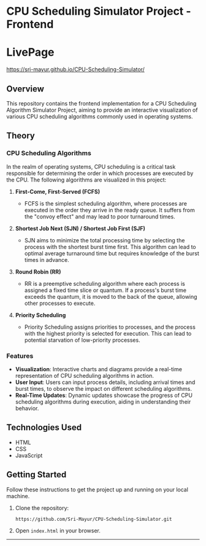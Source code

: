 # CPU Scheduling Simulator Project - Frontend

# LivePage
https://sri-mayur.github.io/CPU-Scheduling-Simulator/

## Overview

This repository contains the frontend implementation for a CPU Scheduling Algorithm Simulator Project, aiming to provide an interactive visualization of various CPU scheduling algorithms commonly used in operating systems.

## Theory

### CPU Scheduling Algorithms

In the realm of operating systems, CPU scheduling is a critical task responsible for determining the order in which processes are executed by the CPU. The following algorithms are visualized in this project:

1. **First-Come, First-Served (FCFS)**
   - FCFS is the simplest scheduling algorithm, where processes are executed in the order they arrive in the ready queue. It suffers from the "convoy effect" and may lead to poor turnaround times.

2. **Shortest Job Next (SJN) / Shortest Job First (SJF)**
   - SJN aims to minimize the total processing time by selecting the process with the shortest burst time first. This algorithm can lead to optimal average turnaround time but requires knowledge of the burst times in advance.

3. **Round Robin (RR)**
   - RR is a preemptive scheduling algorithm where each process is assigned a fixed time slice or quantum. If a process's burst time exceeds the quantum, it is moved to the back of the queue, allowing other processes to execute.

4. **Priority Scheduling**
   - Priority Scheduling assigns priorities to processes, and the process with the highest priority is selected for execution. This can lead to potential starvation of low-priority processes.

### Features

- **Visualization**: Interactive charts and diagrams provide a real-time representation of CPU scheduling algorithms in action.
- **User Input**: Users can input process details, including arrival times and burst times, to observe the impact on different scheduling algorithms.
- **Real-Time Updates**: Dynamic updates showcase the progress of CPU scheduling algorithms during execution, aiding in understanding their behavior.

## Technologies Used

- HTML
- CSS
- JavaScript

## Getting Started

Follow these instructions to get the project up and running on your local machine.

1. Clone the repository:

    ```bash
    https://github.com/Sri-Mayur/CPU-Scheduling-Simulator.git
    
2. Open `index.html` in your browser.

<hr>
